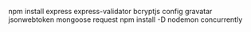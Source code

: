npm install express express-validator bcryptjs config gravatar jsonwebtoken mongoose request
npm install -D nodemon concurrently